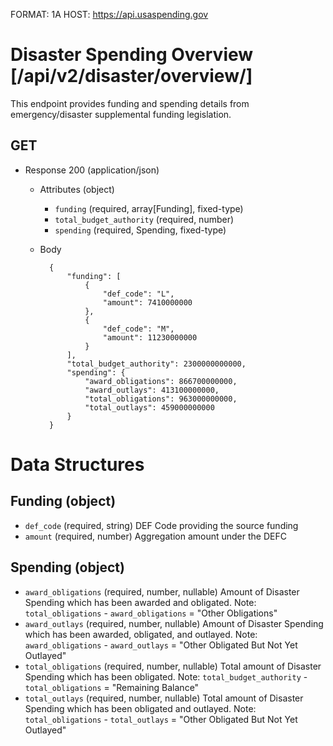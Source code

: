 FORMAT: 1A
HOST: https://api.usaspending.gov

# Disaster Spending Overview [/api/v2/disaster/overview/]

This endpoint provides funding and spending details from emergency/disaster supplemental funding legislation.

## GET

+ Response 200 (application/json)
    + Attributes (object)
        + `funding` (required, array[Funding], fixed-type)
        + `total_budget_authority` (required, number)
        + `spending` (required, Spending, fixed-type)

    + Body

            {
                "funding": [
                    {
                        "def_code": "L",
                        "amount": 7410000000
                    },
                    {
                        "def_code": "M",
                        "amount": 11230000000
                    }
                ],
                "total_budget_authority": 2300000000000,
                "spending": {
                    "award_obligations": 866700000000,
                    "award_outlays": 413100000000,
                    "total_obligations": 963000000000,
                    "total_outlays": 459000000000
                }
            }

# Data Structures
## Funding (object)
+ `def_code` (required, string)
    DEF Code providing the source funding
+ `amount` (required, number)
    Aggregation amount under the DEFC

## Spending (object)
+ `award_obligations` (required, number, nullable)
    Amount of Disaster Spending which has been awarded and obligated.
    Note: `total_obligations` - `award_obligations` = "Other Obligations"
+ `award_outlays` (required, number, nullable)
    Amount of Disaster Spending which has been awarded, obligated, and outlayed.
    Note: `award_obligations` - `award_outlays` = "Other Obligated But Not Yet Outlayed"
+ `total_obligations` (required, number, nullable)
    Total amount of Disaster Spending which has been obligated.
    Note: `total_budget_authority` - `total_obligations` = "Remaining Balance"
+ `total_outlays` (required, number, nullable)
    Total amount of Disaster Spending which has been obligated and outlayed.
    Note: `total_obligations` - `total_outlays` = "Other Obligated But Not Yet Outlayed"

